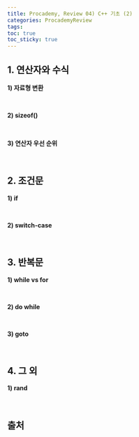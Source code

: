 ```yaml
---
title: Procademy, Review 04) C++ 기초 (2)
categories: ProcademyReview
tags: 
toc: true
toc_sticky: true
---
```

## **1. 연산자와 수식**

**1) 자료형 변환**

<br/>

**2) sizeof()**

<br/>

**3) 연산자 우선 순위**

<br/>

## **2. 조건문**

**1) if**

<br/>

**2) switch-case**

<br/>

## **3. 반복문**

**1) while vs for**

<br/>

**2) do while**

<br/>

**3) goto**

<br/>

## **4. 그 외**

**1) rand**

<br/>

## **출처**

